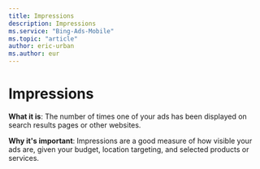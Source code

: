 ```yaml
---
title: Impressions
description: Impressions
ms.service: "Bing-Ads-Mobile"
ms.topic: "article"
author: eric-urban
ms.author: eur
---
```


# Impressions

**What it is**: The number of times one of your ads has been displayed on search results pages or other websites.

**Why it's important**: Impressions are a good measure of how visible your ads are, given your budget, location targeting, and selected products or services.


